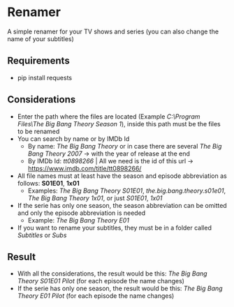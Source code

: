 # Renamer
A simple renamer for your TV shows and series (you can also change the name of your subtitles)

## Requirements
- pip install requests

## Considerations
- Enter the path where the files are located (Example *C:\Program Files\The Big Bang Theory Season 1*), inside this path must be the files to be renamed
- You can search by name or by IMDb Id
  - By name: *The Big Bang Theory* or in case there are several *The Big Bang Theory 2007* -> with the year of release at the end
  - By IMDb Id: *tt0898266*  | All we need is the id of this url  ->  https://www.imdb.com/title/tt0898266/  
- All file names must at least have the season and episode abbreviation as follows: **S01E01**, **1x01**
  - Examples:  *The Big Bang Theory S01E01*, *the.big.bang.theory.s01e01*, *The Big Bang Theory 1x01*, or just *S01E01*, *1x01*
- If the serie has only one season, the season abbreviation can be omitted and only the episode abbreviation is needed 
  - Example: *The Big Bang Theory E01*
- If you want to rename your subtitles, they must be in a folder called *Subtitles* or *Subs*

## Result
- With all the considerations, the result would be this: *The Big Bang Theory S01E01 Pilot* (for each episode the name changes) 
- If the serie has only one season, the result would be this: *The Big Bang Theory E01 Pilot* (for each episode the name changes) 

